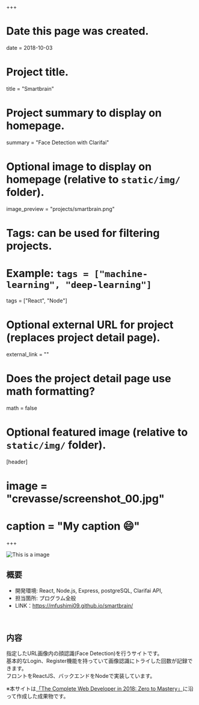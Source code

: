 +++
# Date this page was created.
date = 2018-10-03

# Project title.
title = "Smartbrain"

# Project summary to display on homepage.
summary = "Face Detection with Clarifai" 

# Optional image to display on homepage (relative to `static/img/` folder).
image_preview = "projects/smartbrain.png"

# Tags: can be used for filtering projects.
# Example: `tags = ["machine-learning", "deep-learning"]`
tags = ["React", "Node"]

# Optional external URL for project (replaces project detail page).
external_link = ""

# Does the project detail page use math formatting?
math = false

# Optional featured image (relative to `static/img/` folder).
[header]
# image = "crevasse/screenshot_00.jpg"
# caption = "My caption :smile:"

+++

![This is a image](../../img/projects/smartbrain.png)

## 概要

- 開発環境: React, Node.js, Express, postgreSQL, Clarifai API,
- 担当箇所: プログラム全般
- LINK：https://mfushimi09.github.io/smartbrain/

<br>

## 内容

指定したURL画像内の顔認識(Face Detection)を行うサイトです。  
基本的なLogin、Register機能を持っていて画像認識にトライした回数が記録できます。  
フロントをReactJS、バックエンドをNodeで実装しています。  

※本サイトは[「The Complete Web Developer in 2018: Zero to Mastery」](https://www.udemy.com/the-complete-web-developer-in-2018/)に沿って作成した成果物です。